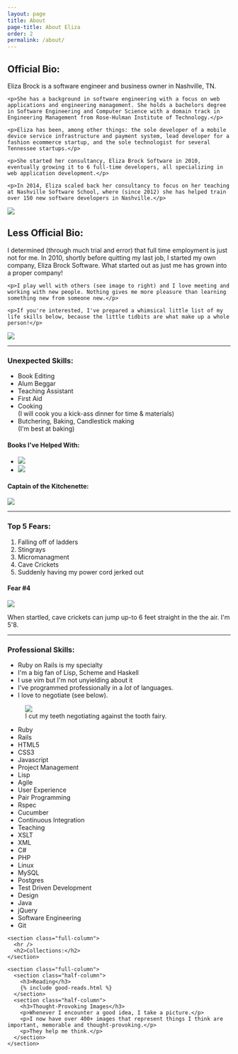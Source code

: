 ```yaml
---
layout: page
title: About
page-title: About Eliza
order: 2
permalink: /about/
---
```

<h2 class="section-title">Official Bio:</h2>
<section class="callout">
  <section class="half-column">
    <p>Eliza Brock is a software engineer and business owner in Nashville, TN.</p>

    <p>She has a background in software engineering with a focus on web applications and engineering management. She holds a bachelors degree in Software Engineering and Computer Science with a domain track in Engineering Management from Rose-Hulman Institute of Technology.</p>

    <p>Eliza has been, among other things: the sole developer of a mobile device service infrastructure and payment system, lead developer for a fashion ecommerce startup, and the sole technologist for several Tennessee startups.</p>

    <p>She started her consultancy, Eliza Brock Software in 2010, eventually growing it to 6 full-time developers, all specializing in web application development.</p>

    <p>In 2014, Eliza scaled back her consultancy to focus on her teaching at Nashville Software School, where (since 2012) she has helped train over 150 new software developers in Nashville.</p>
  </section>
  <section class="half-column">
    <img src="/images/eliza headshot 1.jpg" />
  </section>
</section>
<h2 class="section-title">Less Official Bio:</h2>
<section class="callout">
  <section class="half-column">
    <p>I determined (through much trial and error) that full time employment is just not for me.  In 2010, shortly before quitting my last job, I started my own company, Eliza Brock Software. What started out as just me has grown into a proper company!</p>

    <p>I play well with others (see image to right) and I love meeting and working with new people. Nothing gives me more pleasure than learning something new from someone new.</p>

    <p>If you're interested, I've prepared a whimsical little list of my life skills below, because the little tidbits are what make up a whole person!</p>
  </section>
  <section class="half-column">
    <img src="/images/report_card.jpg" />
  </section>

  <section class="full-column">
    <hr />
  </section>
  <section class="full-column">
    <section class="half-column">
      <h3>Unexpected Skills:</h3>
      <ul>
        <li>Book Editing</li>
        <li>Alum Beggar</li>
        <li>Teaching Assistant</li>
        <li>First Aid</li>
        <li>Cooking
        <br>
        (I will cook you a kick-ass dinner for time &amp; materials)</li>
        <li>Butchering, Baking, Candlestick making
        <br>
        (I'm best at baking)</li>
      </ul>
      <h4>Books I've Helped With:</h4>
      <ul class="two-up">
        <li><img src="/images/cadenza.jpg" /></li>
        <li><img src="/images/rails3way.jpg" /></li>
      </ul>
    </section>
    <section class="half-column">
      <h4>Captain of the Kitchenette:</h4>
      <img src="/images/eliza-captain-morgan.jpg" />
    </section>
  </section>

  <section class="full-column">
    <hr />
  </section>

  <section class="full-column">
    <section class="half-column">
      <h3>Top 5 Fears:</h3>
      <ol>
        <li>Falling off of ladders</li>
        <li>Stingrays</li>
        <li>Micromanagment</li>
        <li>Cave Crickets</li>
        <li>Suddenly having my power cord jerked out</li>
      </ol>
    </section>
    <section class="half-column">
      <h4>Fear #4</h4>
      <img src="/images/cave cricket.jpeg" />
      <p>When startled, cave crickets can jump up-to 6 feet straight in the the air.  I'm 5'8.</p>
    </section>
  </section>

  <section class="full-column">
    <hr />
    <h3>Professional Skills:</h3>
  </section>

  <section class="full-column">
    <section class="half-column">
      <ul>
        <li>Ruby on Rails is my specialty</li>
        <li>I'm a big fan of Lisp, Scheme and Haskell</li>
        <li>I use vim but I'm not unyielding about it</li>
        <li>I've programmed professionally in a <em>lot</em> of languages.</li>
        <li>I love to negotiate (see below).</li>
      </ul>
      <figure>
        <img src="/images/tooth-fairy-negotiations.jpg" />
        <figcaption>I cut my teeth negotiating against the tooth fairy.</figcaption>
      </figure>
    </section>
    <section class="half-column">
      <ul class="skill_set">
        <li>Ruby</li>
        <li>Rails</li>
        <li>HTML5</li>
        <li>CSS3</li>
        <li>Javascript</li>
        <li>Project Management</li>
        <li>Lisp</li>
        <li>Agile</li>
        <li>User Experience</li>
        <li>Pair Programming</li>
        <li>Rspec</li>
        <li>Cucumber</li>
        <li>Continuous Integration</li>
        <li>Teaching</li>
        <li>XSLT</li>
        <li>XML</li>
        <li>C#</li>
        <li>PHP</li>
        <li>Linux</li>
        <li>MySQL</li>
        <li>Postgres</li>
        <li>Test Driven Development</li>
        <li>Design</li>
        <li>Java</li>
        <li>jQuery</li>
        <li>Software Engineering</li>
        <li>Git</li>
      </ul>
    </section>

    <section class="full-column">
      <hr />
      <h2>Collections:</h2>
    </section>

    <section class="full-column">
      <section class="half-column">
        <h3>Reading</h3>
        {% include good-reads.html %}
      </section>
      <section class="half-column">
        <h3>Thought-Provoking Images</h3>
        <p>Whenever I encounter a good idea, I take a picture.</p>
        <p>I now have over 400+ images that represent things I think are important, memorable and thought-provoking.</p>
        <p>They help me think.</p>
      </section>
    </section>
  </section>

</section>
